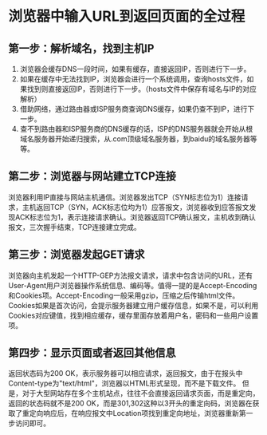 # 浏览器中输入URL到返回页面的全过程

## 第一步：解析域名，找到主机IP
1. 浏览器会缓存DNS一段时间，如果有缓存，直接返回IP，否则进行下一步。
2. 如果在缓存中无法找到IP，浏览器会进行一个系统调用，查询hosts文件，如果找到则直接返回IP，否则进行下一步。（hosts文件中保存有域名与IP的对应解析）
3. 借助网络，通过路由器或ISP服务商查询DNS缓存，如果仍查不到IP，进行下一步。
4. 查不到路由器和ISP服务商的DNS缓存的话，ISP的DNS服务器就会开始从根域名服务器开始递归搜索，从.com顶级域名服务器，到baidu的域名服务器等等。

## 第二步：浏览器与网站建立TCP连接
浏览器利用IP直接与网站主机通信。浏览器发出TCP（SYN标志位为1）连接请求，主机返回TCP（SYN，ACK标志位均为1）应答报文，浏览器收到应答报文发现ACK标志位为1，表示连接请求确认。浏览器返回TCP确认报文，主机收到确认报文，三次握手结束，TCP连接建立完成。

## 第三步：浏览器发起GET请求
浏览器向主机发起一个HTTP-GEP方法报文请求，请求中包含访问的URL，还有User-Agent用户浏览器操作系统信息、编码等。值得一提的是Accept-Encoding和Cookies项。Accept-Encoding一般采用gzip，压缩之后传输html文件。Cookies如果是首次访问，会提示服务器建立用户缓存信息，如果不是，可以利用Cookies对应键值，找到相应缓存，缓存里面存放着用户名，密码和一些用户设置项。

## 第四步：显示页面或者返回其他信息
返回状态码为200 OK，表示服务器可以相应请求，返回报文，由于在报头中Content-type为"text/html"，浏览器以HTML形式呈现，而不是下载文件。
但是，对于大型网站存在多个主机站点，往往不会直接返回请求页面，而是重定向，返回的状态码就不是200 OK，而是301,302这种以3开头的重定向码，浏览器在获取了重定向响应后，在响应报文中Location项找到重定向地址，浏览器重新第一步访问即可。